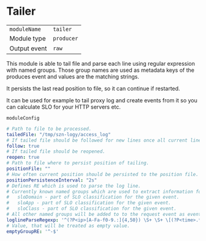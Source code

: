 # Tailer

|                |             |
|----------------|-------------|
| `moduleName`   | `tailer`    |
| Module type    | `producer`  |
| Output event   | `raw`       |

This module is able to tail file and parse each line using regular expression with named groups.
Those group names are used as metadata keys of the produces event and values are the matching strings. 

It persists the last read position to file, so it can continue if restarted.

It can be used for example to tail proxy log and create events from it
so you can calculate SLO for your HTTP servers etc.

`moduleConfig`
```yaml
# Path to file to be processed.
tailedFile: "/tmp/szn-logy/access_log"
# If tailed file should be followed for new lines once all current lines are processed.
follow: true
# If tailed file should be reopened.
reopen: true
# Path to file where to persist position of tailing.
positionFile: ""
# How often current position should be persisted to the position file.
positionPersistenceInterval: "2s"
# Defines RE which is used to parse the log line.
# Currently known named groups which are used to extract information for generated Events are:
#   sloDomain - part of SLO classification for the given event.
#   sloApp - part of SLO classification for the given event.
#   sloClass - part of SLO classification for the given event.
# All other named groups will be added to to the request event as event.Metadata.
loglineParseRegexp: '^(?P<ip>[A-Fa-f0-9.:]{4,50}) \S+ \S+ \[(?P<time>.*?)\] "(?P<request>.*?)" (?P<statusCode>\d+) \d+ "(?P<referer>.*?)" uag="(?P<userAgent>[^"]+)" "[^"]+" ua="[^"]+" rt="(?P<requestDuration>\d+(\.\d+)??)".+ignore-slo="(?P<ignoreSloHeader>[^"]*)" slo-domain="(?P<sloDomain>[^"]*)" slo-app="(?P<sloApp>[^"]*)" slo-class="(?P<sloClass>[^"]*)" slo-endpoint="(?P<sloEndpoint>[^"]*)" slo-result="(?P<sloResult>[^"]*)"'    # emptyGroupRE defines RE used to decide whether some of the RE match groups specified in loglineParseRegexp is empty and this its assigned variable should be kept unitialized
# Value, that will be treated as empty value.
emptyGroupRE: '^-$'
```

